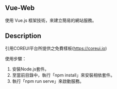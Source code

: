 ## Vue-Web

使用 Vue.js 框架技術，來建立簡易的網站服務。

## Description

引用COREUI平台所提供之免費樣板(https://coreui.io)

使用步驟：
1. 安裝Node.js套件。
2. 至當前目錄中，執行「npm install」來安裝相依套件。
3. 執行「npm run serve」來啟動服務。
